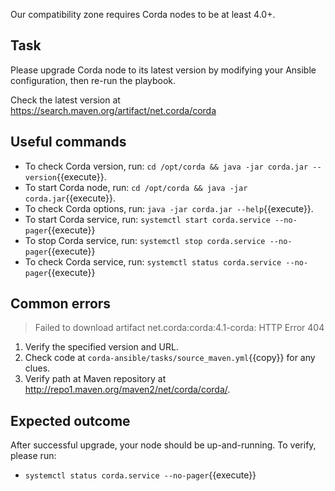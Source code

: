 Our compatibility zone requires Corda nodes to be at least 4.0+.

## Task

Please upgrade Corda node to its latest version by modifying your Ansible configuration, then re-run the playbook.

Check the latest version at <https://search.maven.org/artifact/net.corda/corda>

## Useful commands

- To check Corda version, run: `cd /opt/corda && java -jar corda.jar --version`{{execute}}.
- To start Corda node, run: `cd /opt/corda && java -jar corda.jar`{{execute}}.
- To check Corda options, run: `java -jar corda.jar --help`{{execute}}.
- To start Corda service, run: `systemctl start corda.service --no-pager`{{execute}}
- To stop Corda service, run: `systemctl stop corda.service --no-pager`{{execute}}
- To check Corda service, run: `systemctl status corda.service --no-pager`{{execute}}

## Common errors

> Failed to download artifact net.corda:corda:4.1-corda: HTTP Error 404

1. Verify the specified version and URL.
2. Check code at `corda-ansible/tasks/source_maven.yml`{{copy}} for any clues.
3. Verify path at Maven repository at <http://repo1.maven.org/maven2/net/corda/corda/>.

## Expected outcome

After successful upgrade, your node should be up-and-running. To verify, please run:

- `systemctl status corda.service --no-pager`{{execute}}
